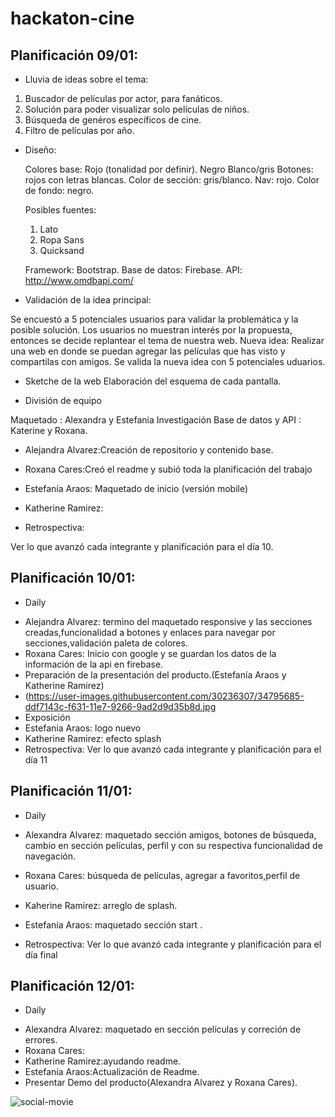 # hackaton-cine

## Planificación 09/01:

+ Lluvia de ideas sobre el tema:
1. Buscador de películas por actor, para fanáticos.
2. Solución para poder visualizar solo películas de niños.
3. Búsqueda de genéros específicos de cine.
4. Filtro de películas por año.

+ Diseño:

   Colores base: Rojo (tonalidad por definir).
                 Negro
                 Blanco/gris
   Botones: rojos con letras blancas.
   Color de sección: gris/blanco.
   Nav: rojo.
   Color de fondo: negro.

   Posibles fuentes:
   1. Lato
   2. Ropa Sans
   3. Quicksand
   
   Framework: Bootstrap.
   Base de datos: Firebase.
   API: http://www.omdbapi.com/

+ Validación de la idea principal: 

 Se encuestó a 5 potenciales usuarios para validar la problemática y la posible solución.
 Los usuarios no muestran interés por la propuesta, entonces se decide replantear el tema de nuestra web.
 Nueva idea: Realizar una web en donde se puedan agregar las películas que has visto y compartilas con amigos.
 Se valida la nueva idea con 5 potenciales uduarios.

+ Sketche de la web 
 Elaboración del esquema de cada pantalla.

+ División de equipo 

 Maquetado : Alexandra y Estefania 
 Investigación Base de datos y API : Katerine y Roxana.

+ Alejandra Alvarez:Creación de repositorio y contenido base.
+ Roxana Cares:Creó el readme y subió toda la planificación del trabajo 
+ Estefanía Araos: Maquetado de inicio (versión mobile)
+ Katherine Ramirez: 
 
+ Retrospectiva:

 Ver lo que avanzó cada integrante y planificación para el día 10.

 ## Planificación 10/01:
 + Daily

- Alejandra Alvarez: termino del maquetado responsive y las secciones creadas,funcionalidad a botones y enlaces para navegar por          secciones,validación paleta de colores.
- Roxana Cares: Inicio con google y se guardan los datos de la información de la api en firebase.
-  Preparación de la presentación del producto.(Estefanía Araos y Katherine Ramirez)
-  (https://user-images.githubusercontent.com/30236307/34795685-ddf7143c-f631-11e7-9266-9ad2d9d35b8d.jpg
- Exposición
- Estefanía Araos: logo nuevo
- Katherine Ramirez: efecto splash
- Retrospectiva:
  Ver lo que avanzó cada integrante y planificación para el día 11

## Planificación 11/01:
+ Daily

- Alexandra Alvarez: maquetado sección amigos, botones de búsqueda, cambio en sección películas, perfil y con su respectiva                funcionalidad de navegación.
- Roxana Cares: búsqueda de películas, agregar a favoritos,perfil de usuario.
- Kaherine Ramirez: arreglo de splash.
- Estefanía Araos: maquetado sección start .

- Retrospectiva:
  Ver lo que avanzó cada integrante y planificación para el día final

## Planificación 12/01:

+ Daily

- Alexandra Alvarez: maquetado en sección películas y correción de errores.
- Roxana Cares: 
- Katherine Ramirez:ayudando readme.
- Estefanía Araos:Actualización de Readme.
- Presentar Demo del producto(Alexandra Alvarez y Roxana Cares).

![social-movie](docs/pantallazo1.png)


